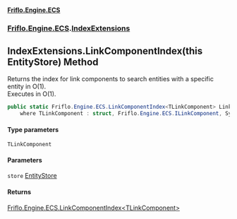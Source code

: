 #### [Friflo.Engine.ECS](index.md 'index')
### [Friflo.Engine.ECS](Friflo.Engine.ECS.md 'Friflo.Engine.ECS').[IndexExtensions](IndexExtensions.md 'Friflo.Engine.ECS.IndexExtensions')

## IndexExtensions.LinkComponentIndex<TLinkComponent>(this EntityStore) Method

Returns the index for link components to search entities with a specific entity in O(1).<br/>
Executes in O(1).

```csharp
public static Friflo.Engine.ECS.LinkComponentIndex<TLinkComponent> LinkComponentIndex<TLinkComponent>(this Friflo.Engine.ECS.EntityStore store)
    where TLinkComponent : struct, Friflo.Engine.ECS.ILinkComponent, System.ValueType, System.ValueType;
```
#### Type parameters

<a name='Friflo.Engine.ECS.IndexExtensions.LinkComponentIndex_TLinkComponent_(thisFriflo.Engine.ECS.EntityStore).TLinkComponent'></a>

`TLinkComponent`
#### Parameters

<a name='Friflo.Engine.ECS.IndexExtensions.LinkComponentIndex_TLinkComponent_(thisFriflo.Engine.ECS.EntityStore).store'></a>

`store` [EntityStore](EntityStore.md 'Friflo.Engine.ECS.EntityStore')

#### Returns
[Friflo.Engine.ECS.LinkComponentIndex&lt;](LinkComponentIndex_TLinkComponent_.md 'Friflo.Engine.ECS.LinkComponentIndex<TLinkComponent>')[TLinkComponent](IndexExtensions.LinkComponentIndex_TLinkComponent_(thisEntityStore).md#Friflo.Engine.ECS.IndexExtensions.LinkComponentIndex_TLinkComponent_(thisFriflo.Engine.ECS.EntityStore).TLinkComponent 'Friflo.Engine.ECS.IndexExtensions.LinkComponentIndex<TLinkComponent>(this Friflo.Engine.ECS.EntityStore).TLinkComponent')[&gt;](LinkComponentIndex_TLinkComponent_.md 'Friflo.Engine.ECS.LinkComponentIndex<TLinkComponent>')
